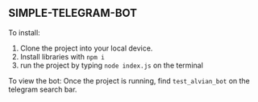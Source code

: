 ## SIMPLE-TELEGRAM-BOT

To install:
1. Clone the project into your local device.
2. Install libraries with `npm i`
3. run the project by typing `node index.js` on the terminal
  
To view the bot:
Once the project is running, find `test_alvian_bot` on the telegram search bar.